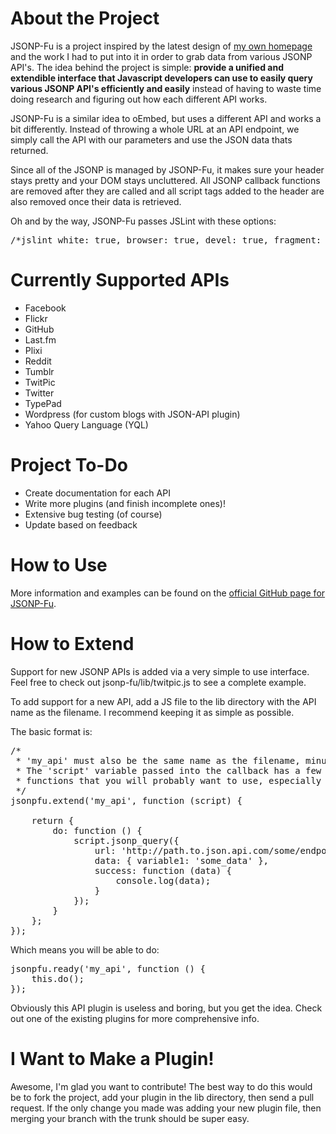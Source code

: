 <h1>About the Project</h1>
JSONP-Fu is a project inspired by the latest design of <a href="http://meltingice.net">my own homepage</a> and the work I had to put into it in order to grab data from various JSONP API's.  The idea behind the project is simple: <b>provide a unified and extendible interface that Javascript developers can use to easily query various JSONP API's efficiently and easily</b> instead of having to waste time doing research and figuring out how each different API works.

JSONP-Fu is a similar idea to oEmbed, but uses a different API and works a bit differently.  Instead of throwing a whole URL at an API endpoint, we simply call the API with our parameters and use the JSON data thats returned.

Since all of the JSONP is managed by JSONP-Fu, it makes sure your header stays pretty and your DOM stays uncluttered.  All JSONP callback functions are removed after they are called and all script tags added to the header are also removed once their data is retrieved.

Oh and by the way, JSONP-Fu passes JSLint with these options:

<pre>
/*jslint white: true, browser: true, devel: true, fragment: true, onevar: true, undef: true, nomen: true, eqeqeq: true, bitwise: true, regexp: true, newcap: true, immed: true */
</pre>

<h1>Currently Supported APIs</h1>

* Facebook
* Flickr
* GitHub
* Last.fm
* Plixi
* Reddit
* Tumblr
* TwitPic
* Twitter
* TypePad
* Wordpress (for custom blogs with JSON-API plugin)
* Yahoo Query Language  (YQL)

<h1>Project To-Do</h1>

* Create documentation for each API
* Write more plugins (and finish incomplete ones)!
* Extensive bug testing (of course)
* Update based on feedback

<h1>How to Use</h1>
More information and examples can be found on the <a href="http://meltingice.github.com/JSONP-Fu/">official GitHub page for JSONP-Fu</a>.

<h1>How to Extend</h1>
Support for new JSONP APIs is added via a very simple to use interface.  Feel free to check out jsonp-fu/lib/twitpic.js to see a complete example.

To add support for a new API, add a JS file to the lib directory with the API name as the filename.  I recommend keeping it as simple as possible.

The basic format is:

<pre>
/*
 * 'my_api' must also be the same name as the filename, minus the .js
 * The 'script' variable passed into the callback has a few nifty JSONP related
 * functions that you will probably want to use, especially script.jsonp_query()
 */
jsonpfu.extend('my_api', function (script) {

	return {
		do: function () {
			script.jsonp_query({
				url: 'http://path.to.json.api.com/some/endpoint',
				data: { variable1: 'some_data' },
				success: function (data) {
					console.log(data);
				}
			});	
		}
	};
});
</pre>

Which means you will be able to do:

<pre>
jsonpfu.ready('my_api', function () {
	this.do();
});
</pre>

Obviously this API plugin is useless and boring, but you get the idea. Check out one of the existing plugins for more comprehensive info.

<h1>I Want to Make a Plugin!</h1>
Awesome, I'm glad you want to contribute!  The best way to do this would be to fork the project, add your plugin in the lib directory, then send a pull request. If the only change you made was adding your new plugin file, then merging your branch with the trunk should be super easy.